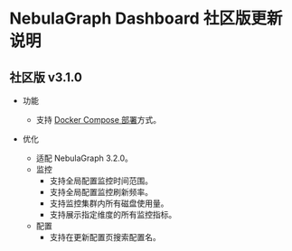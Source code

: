 # NebulaGraph Dashboard 社区版更新说明

## 社区版 v3.1.0

- 功能
  - 支持 [Docker Compose 部署](../../nebula-dashboard/2.deploy-dashboard.md)方式。

- 优化  
  - 适配 NebulaGraph 3.2.0。
  - 监控
    - 支持全局配置监控时间范围。
    - 支持全局配置监控刷新频率。
    - 支持监控集群内所有磁盘使用量。
    - 支持展示指定维度的所有监控指标。
  - 配置
    - 支持在更新配置页搜索配置名。